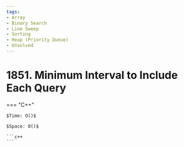 ```yaml
---
tags:
- Array
- Binary Search
- Line Sweep
- Sorting
- Heap (Priority Queue)
- Unsolved
---
```



# 1851. Minimum Interval to Include Each Query

=== "C++"

    $Time: O()$

    $Space: O()$

    ```c++
    ```